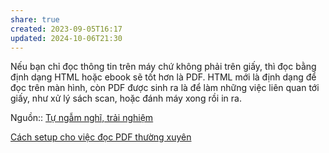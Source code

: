 ```yaml
---
share: true
created: 2023-09-05T16:17
updated: 2024-10-06T21:30
---
```

Nếu bạn chỉ đọc thông tin trên máy chứ không phải trên giấy, thì đọc bằng định dạng HTML hoặc ebook sẽ tốt hơn là PDF. HTML mới là định dạng để đọc trên màn hình, còn PDF được sinh ra là để làm những việc liên quan tới giấy, như xử lý sách scan, hoặc đánh máy xong rồi in ra. 

Nguồn:: [Tự ngẫm nghĩ, trải nghiệm](../../../../%E2%9A%A1Hi%E1%BB%83u%20bi%E1%BA%BFt%20s%C3%A2u/%CE%9E%20Ngu%E1%BB%93n/T%E1%BB%B1%20ng%E1%BA%ABm%20ngh%C4%A9,%20tr%E1%BA%A3i%20nghi%E1%BB%87m.md)

[Cách setup cho việc đọc PDF thường xuyên](./C%C3%A1ch%20setup%20cho%20vi%E1%BB%87c%20%C4%91%E1%BB%8Dc%20PDF%20th%C6%B0%E1%BB%9Dng%20xuy%C3%AAn.md)
